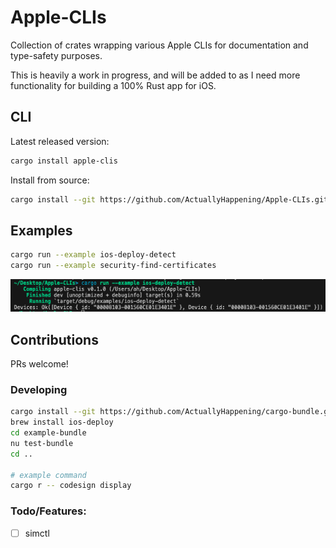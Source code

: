 # Apple-CLIs
Collection of crates wrapping various Apple CLIs for documentation and type-safety purposes.

This is heavily a work in progress, and will be added to as I need more functionality for building a 100% Rust app for iOS.

## CLI
Latest released version:
```sh
cargo install apple-clis
```

Install from source:
```sh
cargo install --git https://github.com/ActuallyHappening/Apple-CLIs.git apple-clis
```

## Examples
```sh
cargo run --example ios-deploy-detect
cargo run --example security-find-certificates
```

![Example `ios-deploy --detect`](docs/ios-deploy-detect.png)

## Contributions
PRs welcome!

### Developing
```sh
cargo install --git https://github.com/ActuallyHappening/cargo-bundle.git
brew install ios-deploy
cd example-bundle
nu test-bundle
cd ..

# example command
cargo r -- codesign display
```

### Todo/Features:
- [ ] simctl